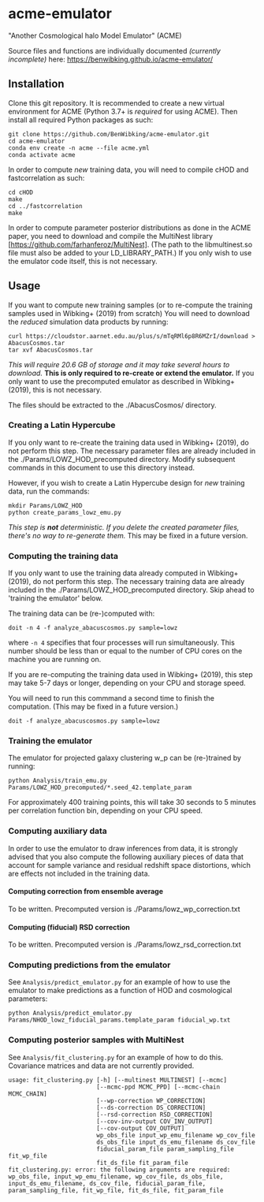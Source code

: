 # acme-emulator
"Another Cosmological halo Model Emulator" (ACME)

Source files and functions are individually documented *(currently incomplete)* here: https://benwibking.github.io/acme-emulator/


## Installation

Clone this git repository. It is recommended to create a new virtual environment for ACME (Python 3.7+ is *required* for using ACME). Then install all required Python packages as such:
```
git clone https://github.com/BenWibking/acme-emulator.git
cd acme-emulator
conda env create -n acme --file acme.yml
conda activate acme
```

In order to compute *new* training data, you will need to compile cHOD and fastcorrelation as such:
```
cd cHOD
make
cd ../fastcorrelation
make
```

In order to compute parameter posterior distributions as done in the ACME paper, you need to download and compile the MultiNest library [https://github.com/farhanferoz/MultiNest]. (The path to the libmultinest.so file must also be added to your LD_LIBRARY_PATH.) If you only wish to use the emulator code itself, this is not necessary.


## Usage

If you want to compute new training samples (or to re-compute the training samples used in Wibking+ (2019) from scratch) You will need to download the *reduced* simulation data products by running:
```
curl https://cloudstor.aarnet.edu.au/plus/s/mTqRMl6p8R6MZrI/download > AbacusCosmos.tar
tar xvf AbacusCosmos.tar
```

*This will require 20.6 GB of storage and it may take several hours to download.* **This is only required to re-create or extend the emulator.** If you only want to use the precomputed emulator as described in Wibking+ (2019), this is not necessary.

The files should be extracted to the ./AbacusCosmos/ directory.


### Creating a Latin Hypercube

If you only want to re-create the training data used in Wibking+ (2019), do not perform this step. The necessary parameter files are already included in the ./Params/LOWZ_HOD_precomputed directory. Modify subsequent commands in this document to use this directory instead.

However, if you wish to create a Latin Hypercube design for *new* training data, run the commands:
```
mkdir Params/LOWZ_HOD
python create_params_lowz_emu.py
```
*This step is **not** deterministic. If you delete the created parameter files, there's no way to re-generate them.* This may be fixed in a future version.


### Computing the training data

If you only want to use the training data already computed in Wibking+ (2019), do not perform this step. The necessary training data are already included in the ./Params/LOWZ_HOD_precomputed directory. Skip ahead to 'training the emulator' below.

The training data can be (re-)computed with:
```
doit -n 4 -f analyze_abacuscosmos.py sample=lowz
```
where `-n 4` specifies that four processes will run simultaneously. This number should be less than or equal to the number of CPU cores on the machine you are running on.

If you are re-computing the training data used in Wibking+ (2019), this step may take 5-7 days or longer, depending on your CPU and storage speed.

You will need to run this commmand a second time to finish the computation. (This may be fixed in a future version.)
```
doit -f analyze_abacuscosmos.py sample=lowz
```


### Training the emulator

The emulator for projected galaxy clustering w_p can be (re-)trained by running:
```
python Analysis/train_emu.py Params/LOWZ_HOD_precomputed/*.seed_42.template_param
```

For approximately 400 training points, this will take 30 seconds to 5 minutes per correlation function bin, depending on your CPU speed.


### Computing auxiliary data

In order to use the emulator to draw inferences from data, it is strongly advised that you also compute the following auxiliary pieces of data that account for sample variance and residual redshift space distortions, which are effects not included in the training data.

#### Computing correction from ensemble average

To be written. Precomputed version is ./Params/lowz_wp_correction.txt

#### Computing (fiducial) RSD correction

To be written. Precomputed version is ./Params/lowz_rsd_correction.txt



### Computing predictions from the emulator

See `Analysis/predict_emulator.py` for an example of how to use the emulator to make predictions as a function of HOD and cosmological parameters:
```
python Analysis/predict_emulator.py Params/NHOD_lowz_fiducial_params.template_param fiducial_wp.txt
```


### Computing posterior samples with MultiNest

See `Analysis/fit_clustering.py` for an example of how to do this. Covariance matrices and data are not currently provided.
```
usage: fit_clustering.py [-h] [--multinest MULTINEST] [--mcmc]
                         [--mcmc-ppd MCMC_PPD] [--mcmc-chain MCMC_CHAIN]
                         [--wp-correction WP_CORRECTION]
                         [--ds-correction DS_CORRECTION]
                         [--rsd-correction RSD_CORRECTION]
                         [--cov-inv-output COV_INV_OUTPUT]
                         [--cov-output COV_OUTPUT]
                         wp_obs_file input_wp_emu_filename wp_cov_file
                         ds_obs_file input_ds_emu_filename ds_cov_file
                         fiducial_param_file param_sampling_file fit_wp_file
                         fit_ds_file fit_param_file
fit_clustering.py: error: the following arguments are required: wp_obs_file, input_wp_emu_filename, wp_cov_file, ds_obs_file, input_ds_emu_filename, ds_cov_file, fiducial_param_file, param_sampling_file, fit_wp_file, fit_ds_file, fit_param_file
```
